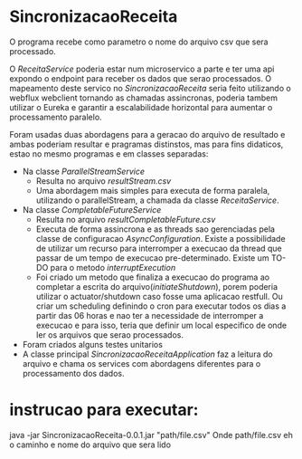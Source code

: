 # SincronizacaoReceita
  O programa recebe como parametro o nome do arquivo csv que sera processado.
  
  O *ReceitaService* poderia estar num microservico a parte e ter uma api expondo o endpoint para receber os dados que serao processados. O mapeamento deste servico no *SincronizacaoReceita* seria feito utilizando o webflux webclient tornando as chamadas assincronas, poderia tambem utilizar o Eureka e garantir a escalabilidade horizontal para aumentar o processamento paralelo.
  
  Foram usadas duas abordagens para a geracao do arquivo de resultado e ambas poderiam resultar e pragramas distinstos, mas para fins didaticos, estao no mesmo programas e em classes separadas:
  
  * Na classe *ParallelStreamService* 
    - Resulta no arquivo *resultStream.csv*
    - Uma abordagem mais simples para executa de forma paralela, utilizando o parallelStream, a chamada da classe *ReceitaService*.
  * Na classe *CompletableFutureService*     
    - Resulta no arquivo *resultCompletableFuture.csv*
    - Executa de forma assincrona e as threads sao gerenciadas pela classe de configuracao *AsyncConfiguration*.
      Existe a possibilidade de utilizar um recurso para interromper a execucao da thread que passar de um tempo de execucao pre-determinado.
        Existe um TO-DO para o metodo *interruptExecution*
    - Foi criado um metodo que finaliza a execucao do programa ao completar a escrita do arquivo(*initiateShutdown*), porem poderia utilizar o actuator/shutdown
      caso fosse uma aplicacao restfull. Ou criar um scheduling definindo o cron para executar todos os dias a partir das 06 horas e nao ter a necessidade de interromper a execucao e para isso, teria que definir um local especifico de onde ler os arquivos que serao processados.
  * Foram criados alguns testes unitarios
  * A classe principal *SincronizacaoReceitaApplication* faz a leitura do arquivo e chama os services com abordagens diferentes para o processamento dos dados.

# instrucao para executar:
  java -jar SincronizacaoReceita-0.0.1.jar "path/file.csv"
  Onde path/file.csv eh o caminho e nome do arquivo que sera lido
